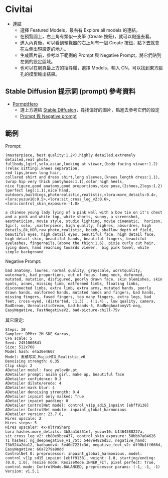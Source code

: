 # Civitai
- [連結](https://civitai.com/)
  - 選擇 Featured Models，最右有 Explore all models 的連結。
  - 在預覽圖上，右上角有類似一支筆 (Create 按鈕)，就可以點進去看。
  - 進入內頁後，可以看到預覽器的右上角有一個 Create 按鈕，點下去就會在左側出現設定的地方。
  - 生成圖片前，參考以下範例的 Prompt 與 Negative Prompt，將它們貼到左側的設定區域。
  - 也可以在網頁最上方的搜尋欄，選擇 Models，輸入 CN，可以找到東方臉孔的模型輸出結果。

## Stable Diffusion 提示詞 (prompt) 參考資料
- [PormptHero](https://prompthero.com/)
  - 選上方連結 [Stable Diffusion](https://prompthero.com/stable-diffusion-prompts)，尋找偏好的圖片，點進去參考它們的設定
  - [Prompt 與 Negative prompt](https://prompthero.com/prompt/7fc0b9928fb-stable-diffusion-xl-base-0-9-playtime-s-over)

## 範例
Prompt:
```
(masterpiece, best quality:1.2<),highly detailed,extremely detailed,real photo,
fullbody,1girl,solo,asian,looking at viewer,(body facing viewer:1.2)(relax sitting),knees separation,
red lips,brown long hair,
collared shirt and dress shirt,long sleeves,(knees length dress:1.1),
(wrap hip very thick pantyhose:1.1),color high heels,
nice figure,good anatomy,good proportions,nice pose,(2shoes,2legs:1.2)(perfect legs:1.1),nice hand,
outdoors,buildings,photorealistic,realistic,<lora:more_details:0.4>,
<lora:yuzuv10:0.5>,<lora:sit_cross_leg_v2:0.6>,<lora:control_skin_exposure:-1.0>
```
```
a chinese young lady lying of a pink wall with a bow tie on it's chest and a pink and white top, white shorts, sunny, a screenshot, aestheticism, movie style, studio lighting, movie cinematic,  horizon,
1girl, solo, ,masterpiece, high quality, highres, absurdres, high details,8k,HDR,raw photo,realistic, bokeh, shallow depth of field, beautiful eyes, high detail eyes, beautiful face, high detail face, high detail skin, beautiful hands, beautiful fingers, beautiful eyelashes, fingernails,(above the thigh:1.6), pixie curly cut hair, lying down, hand reaching towards viewer,  big pink towel, white simple background
```

Negative Prompt:
```
bad anatomy, lowres, normal quality, grayscale, worstquality, watermark, bad proportions, out of focus, long neck, deformed, mutated, mutation, disfigured, poorly drawn face, skin blemishes, skin spots, acnes, missing limb, malformed limbs, floating limbs, disconnected limbs, extra limb, extra arms, mutated hands, poorly drawn hands, malformed hands, mutated hands and fingers, bad hands, missing fingers, fused fingers, too many fingers, extra legs, bad feet, cross-eyed, (distorted, :1.3) , (:1.4) , low quality, camera, BadDream, UnrealisticDream, bad-hands-5, BadNegAnatomyV1-neg, EasyNegative, FastNegativeV2, bad-picture-chill-75v
```

其它設定:
```
Steps: 30
Sampler: DPM++ 2M SDE Karras, 
CFG scale: 5
Seed: 2451060841
Size: 512x768
Model hash: e4a30e4607
Model: 麦橘写实_MajicMIX_Realistic_v6
Denoising strength: 0.35
Clip skip: 2
ADetailer model: face_yolov8n.pt
ADetailer prompt: asian girl, make up, beautiful face
ADetailer confidence: 0.3
ADetailer dilate/erode: 4
ADetailer mask blur: 4
ADetailer denoising strength: 0.4
ADetailer inpaint only masked: True
ADetailer inpaint padding: 0
ADetailer ControlNet model: control_v11p_sd15_inpaint [ebff9138]
ADetailer ControlNet module: inpaint_global_harmonious
ADetailer version: 23.7.6, 
Hires upscale: 2
Hires steps: 5
Hires upscaler: 4x-UltraSharp
Lora hashes:more_details: 3b8aa1d351ef, yuzuv10: b1464588227a, sit_cross_leg_v2: cb80e9bce437, control_skin_exposure: 58bbb7a04626
TI hashes: ng_deepnegative_v1_75t: 54e7e4826d53, negative_hand: 73b524a2da12, badhandv4: 5e40d722fc3d, negative_feet_v2: df90b1ff666d, EasyNegative: 66a7279a88dd
ControlNet 0: preprocessor: inpaint_global_harmonious, model: control_v11p_sd15_inpaint [ebff9138], weight: 1.0, starting/ending: (0.0, 1.0), resize mode: ResizeMode.INNER_FIT, pixel perfect: True, control mode: ControlMode.BALANCED, preprocessor params: (-1, -1, -1)
Version: v1.5.1
```
